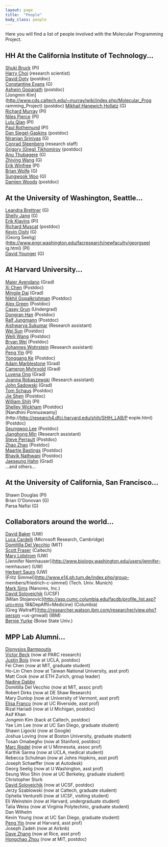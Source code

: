 ```yaml
---
layout: page
title:  "People"
body_class: people
---  
```

Here you will find a list of people involved with the Molecular Programming
Project.  

## HH At the California Institute of Technology...  
[Shuki Bruck](http://www.paradise.caltech.edu/bruck.html) (PI)  
[Harry Choi](http://piercelab.caltech.edu/) (research scientist)  
[David Doty](http://www.dna.caltech.edu/~ddoty/) (postdoc)  
[Constantine Evans](http://www.dna.caltech.edu/) (G)  
[Ashwin Gopanath](http://www.dna.caltech.edu/) (postdoc)  
[Jongmin Kim](http://www.cds.caltech.edu/~murray/wiki/index.php/Molecular_Prog
ramming_Project) (postdoc)
[Mikhail Hanewich Hollatz](http://piercelab.caltech.edu/) (G)  
[Richard Murray](http://www.cds.caltech.edu/~murray) (PI)  
[Niles Pierce](http://www.piercelab.caltech.edu/) (PI)  
[Lulu Qian](http://qianlab.caltech.edu/people.html) (PI)  
[Paul Rothemund](http://www.dna.caltech.edu/~pwkr/) (PI)  
[Dan Siegel-Gaskins](http://dantimatter.com/wiki/home) (postdoc)  
[Niranjan Srinivas](http://www.its.caltech.edu/~niranjan/Home.html) (G)  
[Conrad Steenberg](http://piercelab.caltech.edu/) (research staff)  
[Grigory (Greg) Tikhomirov](http://qianlab.caltech.edu/people.html) (postdoc)  
[Anu Thubagere](http://www.cms.caltech.edu/) (G)  
[Zhiying Wang](http://paradise.caltech.edu/~zhiying/) (G)  
[Erik Winfree](http://www.dna.caltech.edu/~winfree) (PI)  
[Brian Wolfe](http://piercelab.caltech.edu/) (G)  
[Sungwook Woo](http://www.dna.caltech.edu/) (G)  
[Damien Woods](http://www.dna.caltech.edu/~woods/) (postdoc) 
 
## At the University of Washington, Seattle...  
[Leandra
Brettner](http://depts.washington.edu/soslab/mw/index.php?title=People) (G)  
[Shelly Jang](http://depts.washington.edu/soslab/mw/index.php?title=User:Jang)
(G)  
[Erik Klavins](http://www.ee.washington.edu/faculty/klavins_eric/) (PI)  
[Richard Muscat](http://homes.cs.washington.edu/~seelig/people/index.html)
(postdoc)  
[Kevin
Oishi](http://depts.washington.edu/soslab/mw/index.php?title=User:Oishi) (G)  
[Georg Seelig](http://www.engr.washington.edu/facresearch/newfaculty/georgseel
ig.html) (PI)  
[David Younger](http://depts.washington.edu/soslab/mw/index.php?title=People)
(G)  
## At Harvard University...  
[Maier Avendano](http://molsys.net/people.html) (Grad)  
[Xi Chen](http://molsys.net/people.html) (Postdoc)  
[Mingjie Dai](http://molsys.net/people.html) (Grad)  
[Nikhil Gopalkrishman](http://molsys.net/people.html) (Postdoc)  
[Alex Green](http://molsys.net/people.html) (Postdoc)  
[Casey Grun](http://molsys.net/people.html) (Undergrad)  
[Dongran Han](http://molsys.net/people.html) (Postdoc)  
[Ralf Jungmann](http://molsys.net/people.html) (Postdoc)  
[Aishwarya Sukumar](http://molsys.net/people.html) (Research assistant)  
[Wei Sun](http://molsys.net/people.html) (Postdoc)  
[Weili Wang](http://molsys.net/people.html) (Postdoc)  
[Bryan Wei](http://molsys.net/people.html) (Postdoc)  
[Johannes Wohrstein](http://molsys.net/people.html) (Research assistant)  
[Peng Yin](http://molsys.net/people.html) (PI)  
[Yonggang Ke](http://molsys.net/people.html) (Postdoc)  
[Adam Marblestone](http://molsys.net/people.html) (Grad)  
[Cameron Myhrvold](http://molsys.net/people.html) (Grad)  
[Luvena Ong](http://molsys.net/people.html) (Grad)  
[Joanna Robaszewski](http://molsys.net/people.html) (Research assistant)  
[John Sadowski](http://molsys.net/people.html) (Grad)  
[Tom Schaus](http://molsys.net/people.html) (Postdoc)  
[Jie Shen](http://molsys.net/people.html) (Postdoc)  
[William
Shih](http://http://research4.dfci.harvard.edu/shih/SHIH_LAB/People.html) (PI)  
[Shelley
Wickham](http://http://research4.dfci.harvard.edu/shih/SHIH_LAB/People.html)
(Postdoc)  
[Nandhini Ponnuswamy](http://http://research4.dfci.harvard.edu/shih/SHIH_LAB/P
eople.html) (Postdoc)  
[Seungwoo
Lee](http://http://research4.dfci.harvard.edu/shih/SHIH_LAB/People.html)
(Postdoc)  
[Jianghong
Min](http://http://research4.dfci.harvard.edu/shih/SHIH_LAB/People.html)
(Research assistant)  
[Steve
Perrault](http://http://research4.dfci.harvard.edu/shih/SHIH_LAB/People.html)
(Postdoc)  
[Zhao
Zhao](http://http://research4.dfci.harvard.edu/shih/SHIH_LAB/People.html)
(Postdoc)  
[Maartje
Bastings](http://http://research4.dfci.harvard.edu/shih/SHIH_LAB/People.html)
(Postdoc)  
[Bhavik
Nathwani](http://http://research4.dfci.harvard.edu/shih/SHIH_LAB/People.html)
(Postdoc)  
[Jaeseung
Hahn](http://http://research4.dfci.harvard.edu/shih/SHIH_LAB/People.html)
(Grad)  
...and others...  
## At the University of California, San Francisco...  
Shawn Douglas (PI)  
Brian O'Donovan (G)  
Parsa Nafisi (G)  
## Collaborators around the world...  
[David Baker](http://depts.washington.edu/bakerpg/) (UW)  
[Luca Cardelli](http://lucacardelli.name/indexMe.html) (Microsoft Research,
Cambridge)  
[Domitilla Del Vecchio](http://www.mit.edu/~ddv/) (MIT)  
[Scott Fraser](http://bioimaging.caltech.edu/) (Caltech)  
[Mary Lidstrom](http://depts.washington.edu/mllab/mLidstrom.php) (UW)  
[Jennifer Nemhauser](http://www.biology.washington.edu/users/jennifer-
nemhauser) (UW)  
[Herbert Sauro](http://depts.washington.edu/bioe/people/core/sauro.html) (UW)  
[Fritz Simmel](http://www.e14.ph.tum.de/index.php/group-
members/friedrich-c-simmel) (Tech. Univ. Munich)  
[Mark Sims](http://www.nanoengineer-1.com) (Nanorex, Inc.)  
[David Soloveichik](http://dna.caltech.edu/~davids/) (UCSF)  
[Milan Stojanovic](http://asp.cumc.columbia.edu/facdb/profile_list.asp?uni=mns
18&amp;DepAffil=Medicine) (Columbia)  
[Greg Wallraff](http://researcher.watson.ibm.com/researcher/view.php?person
=us-gmwall) (IBM)  
[Bernie Yurke](http://coen.boisestate.edu/faculty-staff/bernardyurke/) (Boise
State Univ.)  
## MPP Lab Alumni...  
[Dionysios Barmpoutis](http://www.cns.caltech.edu/people/alumni.html)  
[Victor Beck](http://www.parc.com/about/people/2660/victor-beck.html) (now at
PARC research)  
[Justin Bois](http://www.justinbois.info/) (now at UCLA, postdoc)  
Fei Chen (now at MIT, graduate student)  
Ho-Lin Chen (now at Taiwan National University, asst prof)  
Matt Cook (now at ETH Zurich, group leader)  
[Nadine Dabby](http://www.nadinedabby.com/)  
Domitilla Del Vecchio (now at MIT, assoc prof)  
Robert Dirks (now at DE Shaw Research)  
Mary Dunlop (now at University of Vermont, asst prof)  
[Elisa Franco](http://www.cds.caltech.edu/%7Eelisa) (now at UC Riverside, asst
prof)  
Rizal Hariadi (now at U Michigan, postdoc)  
Asif Khan  
Jongmin Kim (back at Caltech, postdoc)  
Yae Lim Lee (now at UC San Diego, graduate student)  
Shawn Ligocki (now at Google)  
Joshua Loving (now at Boston University, graduate student)  
Tosan Omabegho (now at Stanford, postdoc)  
[Marc Riedel](http://cadbio.com/wiki/index.php/Marc_Riedel) (now at U
Minnesota, assoc prof)  
Karthik Sarma (now at UCLA, medical student)  
Rebecca Schulman (now at Johns Hopkins, asst prof)  
Joseph Schaeffer (now at Autodesk)  
Georg Seelig (now at U Washington, asst prof)  
Seung Woo Shin (now at UC Berkeley, graduate student)  
Christopher Sturk  
[David Soloveichik](http://dna.caltech.edu/~davids/) (now at UCSF, postdoc)  
Jerzy Szablowski (now at Caltech, graduate student)  
Ophelia Venturelli (now at UCSF, visiting student)  
Eli Weinstein (now at Harvard, undergraduate student)  
Talia Weiss (now at Virginia Polytechnic, graduate student)  
Dan Wilhelm  
Kevin Young (now at UC San Diego, graduate student)  
[Peng Yin](http://molsys.net) (now at Harvard, asst prof)  
Joseph Zadeh (now at Airbnb)  
[Dave Zhang](http://nablab.rice.edu) (now at Rice, asst prof)  
[Hongchao Zhou](http://www.mit.edu/~hongchao/) (now at MIT, postdoc)
